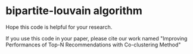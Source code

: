 # bipartite-louvain algorithm

Hope this code is helpful for your research.

If you use this code in your paper, please cite our work named "Improving Performances of Top-N Recommendations with Co-clustering Method"
